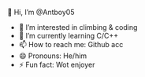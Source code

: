  👋 Hi, I’m @Antboy05
- 👀 I’m interested in climbing & coding
- 🌱 I’m currently learning C/C++
- 📫 How to reach me: Github acc
- 😄 Pronouns: He/him
- ⚡ Fun fact: Wot enjoyer

<!---
Antboy05/Antboy05 is a ✨ special ✨ repository because its `README.md` (this file) appears on your GitHub profile.
You can click the Preview link to take a look at your changes.
--->
